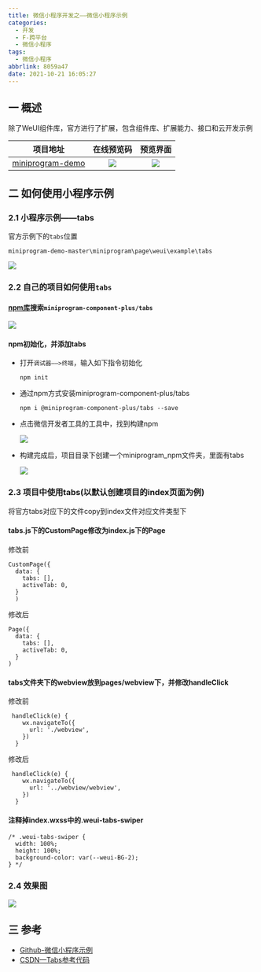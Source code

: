 ```yaml
---
title: 微信小程序开发之——微信小程序示例
categories:
  - 开发
  - F-跨平台
  - 微信小程序
tags:
  - 微信小程序
abbrlink: 8059a47
date: 2021-10-21 16:05:27
---
```

## 一 概述

除了WeUI组件库，官方进行了扩展，包含组件库、扩展能力、接口和云开发示例

|                           项目地址                           | 在线预览码 | 预览界面 |
| :----------------------------------------------------------: | :--------: | :------: |
| [miniprogram-demo](https://github.com/wechat-miniprogram/miniprogram-demo) |   ![][1]   |  ![][2]  |

<!--more-->

## 二 如何使用小程序示例

### 2.1 小程序示例——tabs

官方示例下的`tabs`位置

```
miniprogram-demo-master\miniprogram\page\weui\example\tabs
```

![][3]

### 2.2 自己的项目如何使用`tabs`

#### [npm库][00]搜索`miniprogram-component-plus/tabs`
![][4]

#### npm初始化，并添加tabs

* 打开`调试器——>终端`，输入如下指令初始化

  ```
  npm init
  ```

* 通过npm方式安装miniprogram-component-plus/tabs

  ```
  npm i @miniprogram-component-plus/tabs --save
  ```

* 点击微信开发者工具的工具中，找到构建npm

  ![][5]
  
* 构建完成后，项目目录下创建一个miniprogram_npm文件夹，里面有tabs

  ![][6]

### 2.3 项目中使用tabs(以默认创建项目的index页面为例)

将官方tabs对应下的文件copy到index文件对应文件类型下

#### tabs.js下的CustomPage修改为index.js下的Page

修改前

```
CustomPage({
  data: {
    tabs: [],
    activeTab: 0,
  }
  )
```

修改后

```
Page({
  data: {
    tabs: [],
    activeTab: 0,
  }
)
```

#### tabs文件夹下的webview放到pages/webview下，并修改handleClick

修改前

```
 handleClick(e) {
    wx.navigateTo({
      url: './webview',
    })
  }
```

修改后

```
 handleClick(e) {
    wx.navigateTo({
      url: '../webview/webview',
    })
  }
```

#### 注释掉index.wxss中的.weui-tabs-swiper

```
/* .weui-tabs-swiper {
  width: 100%;
  height: 100%;
  background-color: var(--weui-BG-2);
} */
```

### 2.4 效果图
![][7]

## 三 参考
* [Github-微信小程序示例](https://github.com/wechat-miniprogram/miniprogram-demo)
* [CSDN—Tabs参考代码](https://download.csdn.net/download/Calvin_zhou/33630609)


[00]:https://www.npmjs.com/
[1]:https://raw.githubusercontent.com/PGzxc/CDN/master/blog-wechat/wechat-yun-scan-demo.png
[2]:https://raw.githubusercontent.com/PGzxc/CDN/master/blog-wechat/wechat-weui-github-samples.png
[3]:https://raw.githubusercontent.com/PGzxc/CDN/master/blog-wechat/wechat-weui-samples-tabs.png
[4]:https://raw.githubusercontent.com/PGzxc/CDN/master/blog-wechat/wechat-weui-sample-npm-tabs-search.png
[5]:https://raw.githubusercontent.com/PGzxc/CDN/master/blog-wechat/wechat-weui-samples-tools-npm.png
[6]:https://raw.githubusercontent.com/PGzxc/CDN/master/blog-wechat/wechat-weui-samples-miniprogram-tabs.png
[7]:https://raw.githubusercontent.com/PGzxc/CDN/master/blog-wechat/wechat-weui-sapmiles-tabs-preview.gif
